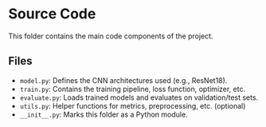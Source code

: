 # Source Code

This folder contains the main code components of the project.

## Files

- `model.py`: Defines the CNN architectures used (e.g., ResNet18).
- `train.py`: Contains the training pipeline, loss function, optimizer, etc.
- `evaluate.py`: Loads trained models and evaluates on validation/test sets.
- `utils.py`: Helper functions for metrics, preprocessing, etc. (optional)
- `__init__.py`: Marks this folder as a Python module.
